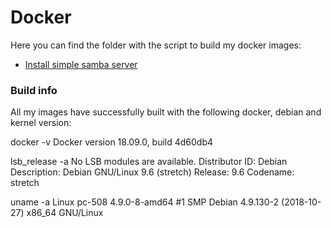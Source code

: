 # Docker
Here you can find the folder with the script to build my docker images:

- [Install simple samba server](/samba/README.md)

### Build info
All my images have successfully built with the following docker, debian and kernel version:

  docker -v
  Docker version 18.09.0, build 4d60db4
  
  lsb_release -a
  No LSB modules are available.
  Distributor ID: Debian
  Description:    Debian GNU/Linux 9.6 (stretch)
  Release:        9.6
  Codename:       stretch
  
  uname -a
  Linux pc-508 4.9.0-8-amd64 #1 SMP Debian 4.9.130-2 (2018-10-27) x86_64 GNU/Linux
